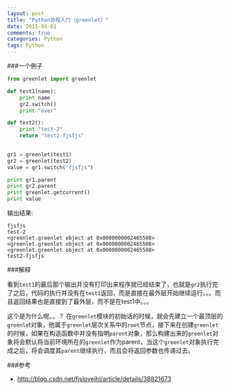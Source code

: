 ```yaml
---
layout: post
title: "Python协程入门（greenlet）"
date: 2015-04-01
comments: true
categories: Python
tags: Python
---
```

###一个例子

```python
from greenlet import greenlet

def test1(name):
    print name
    gr2.switch()
    print "over"

def test2():
    print "test-2"
    return "test2-fjsfjs"

    
gr1 = greenlet(test1)
gr2 = greenlet(test2)
value = gr1.switch("fjsfjs")

print gr1.parent
print gr2.parent
print greenlet.getcurrent()
print value
```

输出结果:

```
fjsfjs
test-2
<greenlet.greenlet object at 0x0000000002465508>
<greenlet.greenlet object at 0x0000000002465508>
<greenlet.greenlet object at 0x0000000002465508>
test2-fjsfjs
```

###解释

看到`test1`的最后那个输出并没有打印出来程序就已经结束了，也就是`gr2`执行完了之后，代码的执行并没有在`test1`返回，而是直接在最外层开始继续运行。。。而且返回结果也是直接到了最外层，而不是在test1中。。。

这个是为什么呢。。？
在`greenlet`模块的初始话的时候，就会先建立一个最顶层的`greenle`t对象，他属于`greenlet`层次关系中的`root`节点，接下来在创建`greenlet`的时候，如果在构造函数中并没有指明`parent`对象，那么构建出来的`greenlet`对象将会默认将当前环境所在的`greenlet`作为parent，当这个`greenlet`对象执行完成之后，将会调度其`parent`继续执行，而且会将返回参数也传递过去。

###参考

* http://blog.csdn.net/fjslovejhl/article/details/38821673
